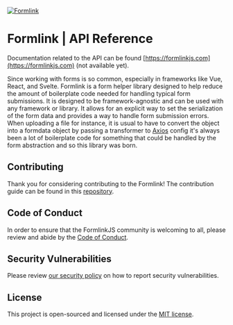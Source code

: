 [![Formlink](https://github.com/formlinkjs/formlink/blob/main/public/Banner.png)](https://formlinkjs.com/)

# Formlink | API Reference

Documentation related to the API can be found [https://formlinkjs.com](https://formlinkjs.com) (not available yet).

Since working with forms is so common, especially in frameworks like Vue, React, and Svelte. Formlink is a form helper library designed to help reduce the amount of boilerplate code needed for handling typical form submissions. It is designed to be framework-agnostic and can be used with any framework or library. It allows for an explicit way to set the serialization of the form data and provides a way to handle form submission errors. When uploading a file for instance, it is usual to have to convert the object into a formdata object by passing a transformer to [Axios](https://axios-http.com/docs/intro) config it's always been a lot of boilerplate code for something that could be handled by the form abstraction and so this library was born.

## Contributing

Thank you for considering contributing to the Formlink! The contribution guide can be found in this [repository](https://github.com/formlinkjs/formlink/blob/main/.github/CONTRIBUTING.md).

## Code of Conduct

In order to ensure that the FormlinkJS community is welcoming to all, please review and abide by the [Code of Conduct](https://github.com/formlinkjs/formlink#coc-ov-file).

## Security Vulnerabilities

Please review [our security policy](https://github.com/formlinkjs/formlink/security/policy) on how to report security vulnerabilities.

## License

This project is open-sourced and licensed under the [MIT license](https://opensource.org/licenses/MIT).
